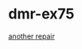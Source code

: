 # dmr-ex75

[another repair](http://blog.spitzenpfeil.org/wordpress/2015/10/19/error-u81-panasonic-dmr-ex75-repair/)
